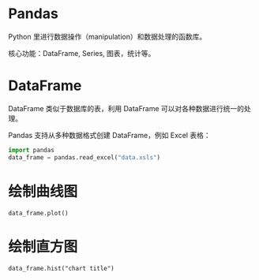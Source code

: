 # Pandas

Python 里进行数据操作（manipulation）和数据处理的函数库。

核心功能：DataFrame, Series, 图表，统计等。

# DataFrame

DataFrame 类似于数据库的表，利用 DataFrame 可以对各种数据进行统一的处理。

Pandas 支持从多种数据格式创建 DataFrame，例如 Excel 表格：

```python
import pandas
data_frame = pandas.read_excel("data.xsls")
```

# 绘制曲线图

```
data_frame.plot()
```

# 绘制直方图

```
data_frame.hist("chart title")
```

